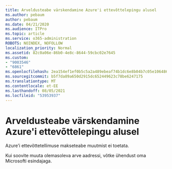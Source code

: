 ```yaml
---
title: Arveldusteabe värskendamine Azure'i ettevõttelepingu alusel
ms.author: pebaum
author: pebaum
ms.date: 04/21/2020
ms.audience: ITPro
ms.topic: article
ms.service: o365-administration
ROBOTS: NOINDEX, NOFOLLOW
localization_priority: Normal
ms.assetid: 82c0a06e-86b0-4e8c-8644-59cbc02e7645
ms.custom:
- "9003546"
- "6861"
ms.openlocfilehash: 2ea154ef1ef0b5c5a2a489ebeaf74b1dc6e8b04b7c05e1064869cc99262c9823
ms.sourcegitcommit: b5f7da89a650d2915dc652449623c78be6247175
ms.translationtype: MT
ms.contentlocale: et-EE
ms.lasthandoff: 08/05/2021
ms.locfileid: "53953937"
---
```

# <a name="update-billing-info-under-azure-enterprise-agreement"></a>Arveldusteabe värskendamine Azure'i ettevõttelepingu alusel

Azure'i ettevõttetellimuse makseteabe muutmist ei toetata.

Kui soovite muuta olemasoleva arve aadressi, võtke ühendust oma Microsofti esindajaga.
